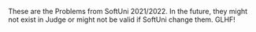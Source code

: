 These are the Problems from SoftUni 2021/2022.
In the future, they might not exist in Judge or might not be valid if SoftUni change them.
GLHF!
